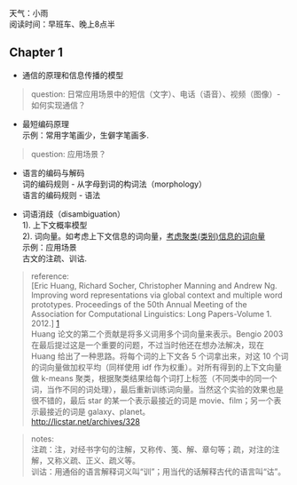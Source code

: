 天气：小雨  
阅读时间：早班车、晚上8点半


## Chapter 1
+ 通信的原理和信息传播的模型
> question: 日常应用场景中的短信（文字）、电话（语音）、视频（图像）- 如何实现通信？

+ 最短编码原理  
示例：常用字笔画少，生僻字笔画多.
> question: 应用场景？

+ 语言的编码与解码  
词的编码规则 - 从字母到词的构词法（morphology）  
语言的编码规则 - 语法

+ 词语消歧（disambiguation）  
1). 上下文概率模型  
2). 词向量。如考虑上下文信息的词向量，[考虑聚类(类别)信息的词向量][1]  
示例：应用场景  
古文的注疏、训诂.


> reference:  
> [Eric Huang, Richard Socher, Christopher Manning and Andrew Ng. Improving word representations via global context and multiple word prototypes. Proceedings of the 50th Annual Meeting of the Association for Computational Linguistics: Long Papers-Volume 1. 2012.] [1]  
> Huang 论文的第二个贡献是将多义词用多个词向量来表示。Bengio 2003 在最后提过这是一个重要的问题，不过当时他还在想办法解决，现在 Huang 给出了一种思路。将每个词的上下文各 5 个词拿出来，对这 10 个词的词向量做加权平均（同样使用 idf 作为权重）。对所有得到的上下文向量做 k-means 聚类，根据聚类结果给每个词打上标签（不同类中的同一个词，当作不同的词处理），最后重新训练词向量。当然这个实验的效果也是很不错的，最后 star 的某一个表示最接近的词是 movie、film；另一个表示最接近的词是 galaxy、planet。  
> http://licstar.net/archives/328  

[1]:*http:://www-nlp.stanford.edu/pubs/HuangACL12.pdf*   

> notes:   
> 注疏：注，对经书字句的注解，又称传、笺、解、章句等；疏，对注的注解，又称义疏、正义、疏义等。  
> 训诂：用通俗的语言解释词义叫“训”；用当代的话解释古代的语言叫“诂”。
